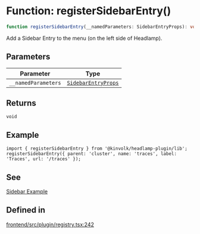 # Function: registerSidebarEntry()

```ts
function registerSidebarEntry(__namedParameters: SidebarEntryProps): void
```

Add a Sidebar Entry to the menu (on the left side of Headlamp).

## Parameters

| Parameter | Type |
| ------ | ------ |
| `__namedParameters` | [`SidebarEntryProps`](../interfaces/SidebarEntryProps.md) |

## Returns

`void`

## Example

```tsx
import { registerSidebarEntry } from '@kinvolk/headlamp-plugin/lib';
registerSidebarEntry({ parent: 'cluster', name: 'traces', label: 'Traces', url: '/traces' });

```

## See

[Sidebar Example](http://github.com/kinvolk/headlamp/plugins/examples/sidebar/)

## Defined in

[frontend/src/plugin/registry.tsx:242](https://github.com/headlamp-k8s/headlamp/blob/2481a1c9f2b4a69a9320466e7a455215b14b97b0/frontend/src/plugin/registry.tsx#L242)
